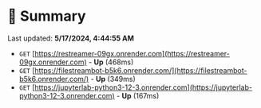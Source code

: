 # 📖 Summary
Last updated: **5/17/2024, 4:44:55 AM**

- `GET` [https://restreamer-09gx.onrender.com](https://restreamer-09gx.onrender.com) - **Up** (468ms)
- `GET` [https://filestreambot-b5k6.onrender.com/](https://filestreambot-b5k6.onrender.com/) - **Up** (349ms)
- `GET` [https://jupyterlab-python3-12-3.onrender.com](https://jupyterlab-python3-12-3.onrender.com) - **Up** (167ms)

